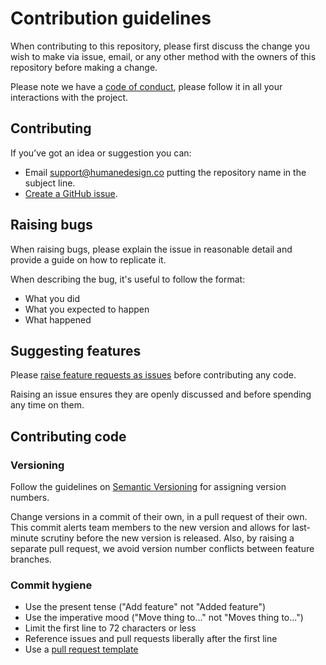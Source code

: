 # Contribution guidelines

When contributing to this repository, please first discuss the change you wish to make via issue, email, or any other method with the owners of this repository before making a change.

Please note we have a [code of conduct](https://github.com/whatterz/govuk-publishing-frontend/blob/master/CODE_OF_CONDUCT.md), please follow it in all your interactions with the project.

## Contributing

If you’ve got an idea or suggestion you can:

- Email [support@humanedesign.co](support@humanedesign.co) putting the repository name in the subject line.
- [Create a GitHub issue](https://github.com/whatterz/govuk-publishing-frontend/issues).

## Raising bugs

When raising bugs, please explain the issue in reasonable detail and provide a guide on how to replicate it.

When describing the bug, it's useful to follow the format:

- What you did
- What you expected to happen
- What happened

## Suggesting features

Please [raise feature requests as issues](https://github.com/whatterz/govuk-publishing-frontend/issues) before contributing any code.

Raising an issue ensures they are openly discussed and before spending any time on them.

## Contributing code

### Versioning

Follow the guidelines on [Semantic Versioning](semver.org) for assigning version numbers.

Change versions in a commit of their own, in a pull request of their own. This commit alerts team members to the new version and allows for last-minute scrutiny before the new version is released. Also, by raising a separate pull request, we avoid version number conflicts between feature branches.

### Commit hygiene

- Use the present tense ("Add feature" not "Added feature")
- Use the imperative mood ("Move thing to..." not "Moves thing to...")
- Limit the first line to 72 characters or less
- Reference issues and pull requests liberally after the first line
- Use a [pull request template](https://github.com/whatterz/govuk-publishing-frontend/blob/master/.github/PULL_REQUEST_TEMPLATE)
